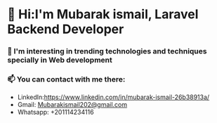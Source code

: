 # :wave: Hi:I'm Mubarak ismail, Laravel Backend Developer

### :eyes: I'm interesting in trending technologies and techniques specially in Web development
### :mailbox: You can contact with me there:
  * LinkedIn:https://www.linkedin.com/in/mubarak-ismail-26b38913a/
  * Gmail: Mubarakismail202@gmail.com
  * Whatsapp: +201114234116
